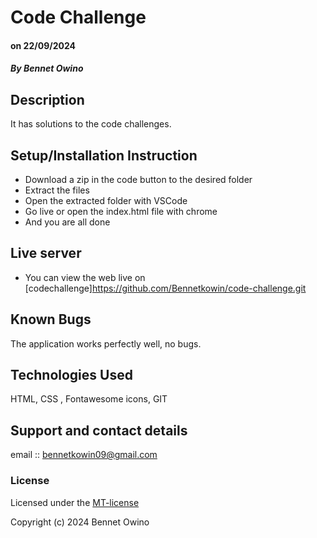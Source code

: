 # Code Challenge

#### on 22/09/2024

#### *By Bennet Owino*

## Description

It has solutions to the code challenges.

## Setup/Installation Instruction

* Download a zip in the code button to the desired folder
* Extract the files
* Open the extracted folder with VSCode
* Go live or open the index.html file with chrome
* And you are all done

## Live server

* You can view the web live on [codechallenge]https://github.com/Bennetkowin/code-challenge.git

## Known Bugs

The application works perfectly well, no bugs.

## Technologies Used

HTML, CSS , Fontawesome icons, GIT

## Support and contact details

email :: bennetkowin09@gmail.com

### License

Licensed under the [MT-license](https://fel-ly8.github.io/my-codechallenge/)

Copyright (c) 2024 Bennet Owino